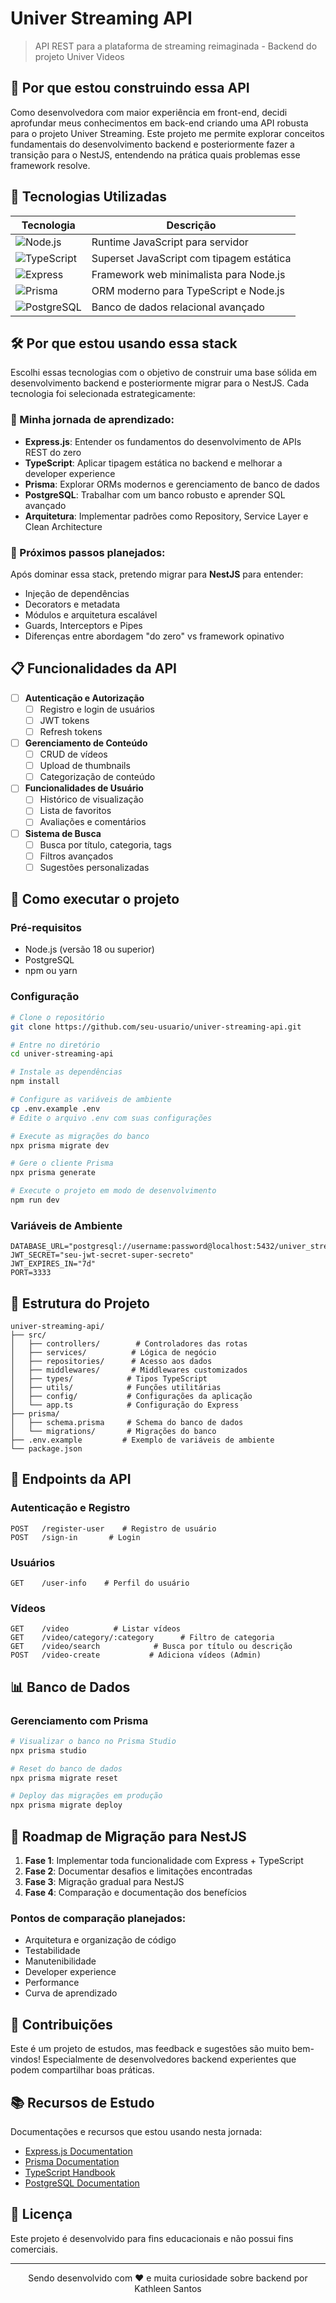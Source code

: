 # Univer Streaming API

> API REST para a plataforma de streaming reimaginada - Backend do projeto Univer Videos

## 🎯 Por que estou construindo essa API

Como desenvolvedora com maior experiência em front-end, decidi aprofundar meus conhecimentos em back-end criando uma API robusta para o projeto Univer Streaming. Este projeto me permite explorar conceitos fundamentais do desenvolvimento backend e posteriormente fazer a transição para o NestJS, entendendo na prática quais problemas esse framework resolve.

## 🚀 Tecnologias Utilizadas

<div align="center">

| Tecnologia | Descrição |
|------------|-----------|
| ![Node.js](https://img.shields.io/badge/Node.js-43853D?style=for-the-badge&logo=node.js&logoColor=white) | Runtime JavaScript para servidor |
| ![TypeScript](https://img.shields.io/badge/TypeScript-007ACC?style=for-the-badge&logo=typescript&logoColor=white) | Superset JavaScript com tipagem estática |
| ![Express](https://img.shields.io/badge/Express.js-404D59?style=for-the-badge&logo=express) | Framework web minimalista para Node.js |
| ![Prisma](https://img.shields.io/badge/Prisma-3982CE?style=for-the-badge&logo=Prisma&logoColor=white) | ORM moderno para TypeScript e Node.js |
| ![PostgreSQL](https://img.shields.io/badge/PostgreSQL-316192?style=for-the-badge&logo=postgresql&logoColor=white) | Banco de dados relacional avançado |

</div>

## 🛠️ Por que estou usando essa stack

Escolhi essas tecnologias com o objetivo de construir uma base sólida em desenvolvimento backend e posteriormente migrar para o NestJS. Cada tecnologia foi selecionada estrategicamente:

### 🎯 Minha jornada de aprendizado:

- **Express.js**: Entender os fundamentos do desenvolvimento de APIs REST do zero
- **TypeScript**: Aplicar tipagem estática no backend e melhorar a developer experience
- **Prisma**: Explorar ORMs modernos e gerenciamento de banco de dados
- **PostgreSQL**: Trabalhar com um banco robusto e aprender SQL avançado
- **Arquitetura**: Implementar padrões como Repository, Service Layer e Clean Architecture

### 🔄 Próximos passos planejados:

Após dominar essa stack, pretendo migrar para **NestJS** para entender:
- Injeção de dependências
- Decorators e metadata
- Módulos e arquitetura escalável
- Guards, Interceptors e Pipes
- Diferenças entre abordagem "do zero" vs framework opinativo

## 📋 Funcionalidades da API

- [ ] **Autenticação e Autorização**
  - [ ] Registro e login de usuários
  - [ ] JWT tokens
  - [ ] Refresh tokens
  
- [ ] **Gerenciamento de Conteúdo**
  - [ ] CRUD de vídeos
  - [ ] Upload de thumbnails
  - [ ] Categorização de conteúdo
  
- [ ] **Funcionalidades de Usuário**
  - [ ] Histórico de visualização
  - [ ] Lista de favoritos
  - [ ] Avaliações e comentários
  
- [ ] **Sistema de Busca**
  - [ ] Busca por título, categoria, tags
  - [ ] Filtros avançados
  - [ ] Sugestões personalizadas

## 🚦 Como executar o projeto

### Pré-requisitos
- Node.js (versão 18 ou superior)
- PostgreSQL
- npm ou yarn

### Configuração

```bash
# Clone o repositório
git clone https://github.com/seu-usuario/univer-streaming-api.git

# Entre no diretório
cd univer-streaming-api

# Instale as dependências
npm install

# Configure as variáveis de ambiente
cp .env.example .env
# Edite o arquivo .env com suas configurações

# Execute as migrações do banco
npx prisma migrate dev

# Gere o cliente Prisma
npx prisma generate

# Execute o projeto em modo de desenvolvimento
npm run dev
```

### Variáveis de Ambiente

```env
DATABASE_URL="postgresql://username:password@localhost:5432/univer_streaming"
JWT_SECRET="seu-jwt-secret-super-secreto"
JWT_EXPIRES_IN="7d"
PORT=3333
```

## 📁 Estrutura do Projeto

```
univer-streaming-api/
├── src/
│   ├── controllers/        # Controladores das rotas
│   ├── services/          # Lógica de negócio
│   ├── repositories/      # Acesso aos dados
│   ├── middlewares/       # Middlewares customizados
│   ├── types/            # Tipos TypeScript
│   ├── utils/            # Funções utilitárias
│   ├── config/           # Configurações da aplicação
│   └── app.ts            # Configuração do Express
├── prisma/
│   ├── schema.prisma     # Schema do banco de dados
│   └── migrations/       # Migrações do banco
├── .env.example         # Exemplo de variáveis de ambiente
└── package.json
```

## 🔗 Endpoints da API

### Autenticação e Registro
```
POST   /register-user    # Registro de usuário
POST   /sign-in       # Login

```

### Usuários
```
GET    /user-info    # Perfil do usuário
```

### Vídeos
```
GET    /video          # Listar vídeos
GET    /video/category/:category      # Filtro de categoria
GET    /video/search            # Busca por título ou descrição
POST   /video-create           # Adiciona vídeos (Admin)
```


## 📊 Banco de Dados

### Gerenciamento com Prisma

```bash
# Visualizar o banco no Prisma Studio
npx prisma studio

# Reset do banco de dados
npx prisma migrate reset

# Deploy das migrações em produção
npx prisma migrate deploy
```

## 🔄 Roadmap de Migração para NestJS

1. **Fase 1**: Implementar toda funcionalidade com Express + TypeScript
2. **Fase 2**: Documentar desafios e limitações encontradas
3. **Fase 3**: Migração gradual para NestJS
4. **Fase 4**: Comparação e documentação dos benefícios

### Pontos de comparação planejados:
- Arquitetura e organização de código
- Testabilidade
- Manutenibilidade
- Developer experience
- Performance
- Curva de aprendizado

## 🤝 Contribuições

Este é um projeto de estudos, mas feedback e sugestões são muito bem-vindos! Especialmente de desenvolvedores backend experientes que podem compartilhar boas práticas.

## 📚 Recursos de Estudo

Documentações e recursos que estou usando nesta jornada:
- [Express.js Documentation](https://expressjs.com/)
- [Prisma Documentation](https://www.prisma.io/docs)
- [TypeScript Handbook](https://www.typescriptlang.org/docs/)
- [PostgreSQL Documentation](https://www.postgresql.org/docs/)

## 📝 Licença

Este projeto é desenvolvido para fins educacionais e não possui fins comerciais.

---

<p align="center">
  Sendo desenvolvido com ❤️ e muita curiosidade sobre backend por Kathleen Santos
</p>
